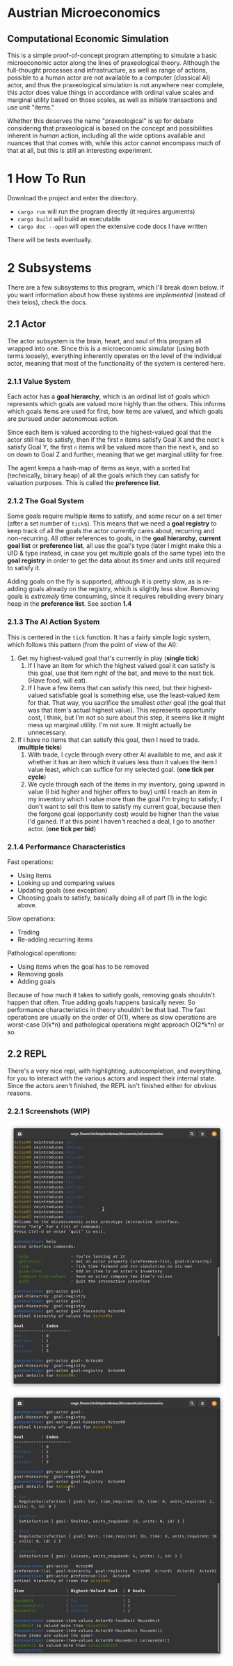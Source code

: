 # Austrian Microeconomics
## Computational Economic Simulation

This is a simple proof-of-concept program attempting to simulate a basic
microeconomic actor along the lines of praxeological theory. Although the
full-thought processes and infrastructure, as well as range of actions, possible
to a human actor are not available to a computer (classical AI) actor, and thus
the praxeological simulation is not anywhere near complete, this actor does
value things in accordance with ordinal value scales and marginal utility based
on those scales, as well as initiate transactions and use unit "items."

Whether this deserves the name "praxeological" is up for debate considering that
praxeological is based on the concept and possibilities inherent in *human*
action, including all the wide options available and nuances that that comes
with, while this actor cannot encompass much of that at all, but this is still
an interesting experiment.

# 1 How To Run

Download the project and enter the directory.

- `cargo run` will run the program directly (it requires arguments)
- `cargo build` will build an executable
- `cargo doc --open` will open the extensive code docs I have written

There will be tests eventually.

# 2 Subsystems

There are a few subsystems to this program, which I'll break down below. If you
want information about how these systems are *implemented* (instead of their
telos), check the docs.

## 2.1 Actor

The actor subsystem is the brain, heart, and soul of this program all wrapped
into one. Since this is a microeconomic simulator (using both terms loosely),
everything inherently operates on the level of the individual actor, meaning
that most of the functionality of the system is centered here.

### 2.1.1 Value System

Each actor has a **goal hierarchy**, which is an ordinal list of goals which
represents which goals are valued more highly than the others. This informs
which goals items are used for first, how items are valued, and which goals are
pursued under autonomous action.

Since each item is valued according to the highest-valued goal that the actor
still has to satisfy, then if the first `n` items satisfy Goal X and the
next `k` satisfy Goal Y, the first `n` items will be valued more than the next
`k`, and so on down to Goal Z and further, meaning that we get marginal utility
for free.

The agent keeps a hash-map of items as keys, with a sorted list (technically,
binary heap) of all the goals which they can satisfy for valuation purposes.
This is called the **preference list**.

### 2.1.2 The Goal System

Some goals require multiple items to satisfy, and some recur on a set timer
(after a set number of `tick`s). This means that we need a **goal registry** to
keep track of all the goals the actor currently cares about, recurring and
non-recurring. All other references to goals, in the **goal hierarchy**,
**current goal list** or **preference list**, all use the goal's type (later I
might make this a UID & type instead, in case you get multiple goals of the same
type) into the **goal registry** in order to get the data about its timer and
units still required to satisfy it.

Adding goals on the fly is supported, although it is pretty slow, as is
re-adding goals already on the registry, which is slightly less slow. Removing
goals is *extremely* time consuming, since it requires rebuilding every binary
heap in the **preference list**. See section **1.4**

### 2.1.3 The AI Action System

This is centered in the `tick` function. It has a fairly simple logic system,
which follows this pattern (from the point of view of the AI):

1. Get my highest-valued goal that's currently in play (**single tick**)
    1. If I have an item for which the highest valued goal it can satisfy is
       this goal, use that item right of the bat, and move to the next tick.
       (Have food, will eat).
    1. If I have a few items that can satisfy this need, but their
       highest-valued satisfiable goal is something else, use the least-valued
       item for that. That way, you sacrifice the smallest *other* goal (the
       goal that was that item's actual highest value). This represents
       opportunity cost, I think, but I'm not so sure about this step, it seems
       like it might mess up marginal utility. I'm not sure. It might actually
       be unnecessary.
1. If I have no items that can satisfy this goal, then I need to trade.
   (**multiple ticks**)
    1. With trade, I cycle through every other AI available to me, and ask it
       whether it has an item which it values less than it values the item I
       value least, which can suffice for my selected goal. (**one tick per cycle**)
    1. We cycle through each of the items in my inventory, going upward in value
       (I bid higher and higher offers to buy) until I reach an item in my
       inventory which I value more than the goal I'm trying to satisfy; I don't
       want to sell this item to satisfy my current goal, because then the
       forgone goal (opportunity cost) would be higher than the value I'd
       gained. If at this point I haven't reached a deal, I go to another actor.
       (**one tick per bid**)
       
### 2.1.4 Performance Characteristics

Fast operations:

- Using items
- Looking up and comparing values
- Updating goals (see exception)
- Choosing goals to satisfy, basically doing all of part (1) in the logic above.

Slow operations:

- Trading
- Re-adding recurring items

Pathological operations:

- Using items when the goal has to be removed
- Removing goals
- Adding goals

Because of how much it takes to satisfy goals, removing goals shouldn't happen
that often. True adding goals happens basically never. So performance
characteristics in theory shouldn't be that bad. The fast operations are usually
on the order of O(1), where as slow operations are worst-case O(k\*n) and
pathological operations might approach O(2\*k\*n) or so.

## 2.2 REPL

There's a very nice repl, with highlighting, autocompletion, and everything, for
you to interact with the various actors and inspect their internal state. Since
the actors aren't finished, the REPL isn't finished either for obvious reasons.

### 2.2.1 Screenshots (WIP)

![WIP 1](SC1.png)
![WIP 2](SC2.png)
